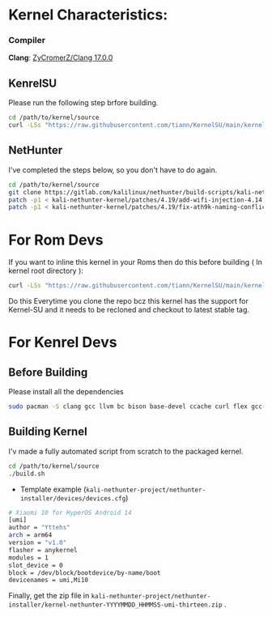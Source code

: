 # Kernel Characteristics:

### Compiler

**Clang**: [ZyCromerZ/Clang 17.0.0](https://github.com/ZyCromerZ/Clang/releases/tag/17.0.0-20230725-release)

## KenrelSU
Please run the following step brfore building.
```bash
cd /path/to/kernel/source
curl -LSs "https://raw.githubusercontent.com/tiann/KernelSU/main/kernel/setup.sh" | bash -
```

## NetHunter

I've completed the steps below, so you don't have to do again.

```bash
cd /path/to/kernel/source
git clone https://gitlab.com/kalilinux/nethunter/build-scripts/kali-nethunter-kernel.git
patch -p1 < kali-nethunter-kernel/patches/4.19/add-wifi-injection-4.14.patch
patch -p1 < kali-nethunter-kernel/patches/4.19/fix-ath9k-naming-conflict.patch
```

# For Rom Devs

If you want to inline this kernel in your Roms then do this before building ( In kernel root directory ):

```bash
curl -LSs "https://raw.githubusercontent.com/tiann/KernelSU/main/kernel/setup.sh" | bash -
```

Do this Everytime you clone the repo bcz this kernel has the support for Kernel-SU and it needs to be recloned and checkout to latest stable tag.

# For Kenrel Devs

## Before Building

Please install all the dependencies

```bash
sudo pacman -S clang gcc llvm bc bison base-devel ccache curl flex gcc-multilib git git-lfs gnupg gperf imagemagick lib32-readline lib32-zlib elfutils lz4 sdl openssl libxml2 lzop pngcrush rsync schedtool squashfs-tools libxslt zip zlib lib32-ncurses wxgtk3 ncurses inetutils cpio
```

## Building Kernel

I'v made a fully automated script from scratch to the packaged kernel.

```bash
cd /path/to/kernel/source
./build.sh
```

- Template example (``kali-nethunter-project/nethunter-installer/devices/devices.cfg``)

```bash
# Xiaomi 10 for HyperOS Android 14
[umi]
author = "Yttehs"
arch = arm64
version = "v1.0"
flasher = anykernel
modules = 1
slot_device = 0
block = /dev/block/bootdevice/by-name/boot
devicenames = umi,Mi10
```

Finally, get the zip file in ``kali-nethunter-project/nethunter-installer/kernel-nethunter-YYYYMMDD_HHMMSS-umi-thirteen.zip`` .
